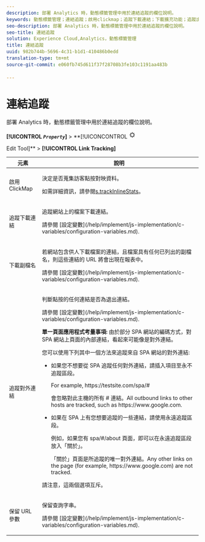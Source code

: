 ```yaml
---
description: 部署 Analytics 時，動態標籤管理中用於連結追蹤的欄位說明。
keywords: 動態標籤管理；連結追蹤；啟用clickmap；追蹤下載連結；下載擴充功能；追蹤出站連結；keep url參數
seo-description: 部署 Analytics 時，動態標籤管理中用於連結追蹤的欄位說明。
seo-title: 連結追蹤
solution: Experience Cloud,Analytics，動態標籤管理
title: 連結追蹤
uuid: 982b744b-5696-4c31-b1d1-410486b0edd
translation-type: tm+mt
source-git-commit: e060fb745d611f37f28708b3fe103c1191aa483b

---
```



# 連結追蹤

部署 Analytics 時，動態標籤管理中用於連結追蹤的欄位說明。

**[!UICONTROL *`Property`*]** &gt; **[!UICONCONTROL ![](assets/settings_gear.png)

Edit Tool]** &gt; **[!UICONTROL Link Tracking]**

<table id="table_F23FB0B284E74B66A107B1D69D22A51C"> 
 <thead> 
  <tr> 
   <th colname="col1" class="entry"> 元素 </th> 
   <th colname="col2" class="entry"> 說明 </th> 
  </tr> 
 </thead>
 <tbody> 
  <tr> 
   <td colname="col1"> 啟用 ClickMap </td> 
   <td colname="col2"> <p>決定是否蒐集訪客點按對映資料。 </p> <p>如需詳細資訊，請參閱<a href="../../../implement/js-implementation/c-variables/configuration-variables.md#concept_8FCA630706334F54B4DCB607378BCD00" format="dita" scope="local">s.trackInlineStats</a>。 </p> </td> 
  </tr> 
  <tr> 
   <td colname="col1"> 追蹤下載連結 </td> 
   <td colname="col2"> <p>追蹤網站上的檔案下載連結。 </p> <p>請參閱 [設定變數](/help/implement/js-implementation/c-variables/configuration-variables.md).</p> </td> 
  </tr> 
  <tr> 
   <td colname="col1"> 下載副檔名 </td> 
   <td colname="col2"> <p>若網站包含供人下載檔案的連結，且檔案具有任何已列出的副檔名，則這些連結的 URL 將會出現在報表中。 </p>請參閱 [設定變數](/help/implement/js-implementation/c-variables/configuration-variables.md). </p> </td> 
  </tr> 
  <tr> 
   <td colname="col1"> 追蹤對外連結 </td> 
   <td colname="col2"> <p>判斷點按的任何連結是否為退出連結。 </p> <p>請參閱 [設定變數](/help/implement/js-implementation/c-variables/configuration-variables.md). </p> <p><b>單一頁面應用程式考量事項: </b>由於部分 SPA 網站的編碼方式，對 SPA 網站上頁面的內部連結，看起來可能像是對外連結。 </p> <p>您可以使用下列其中一個方法來追蹤來自 SPA 網站的對外連結: </p> 
    <ul id="ul_A4179633ED0644C3BA5F548A58CA4EC9"> 
     <li id="li_1959FBF14E42469FA8724B37EB58BC54"> <p>如果您不想要從 SPA 追蹤任何對外連結，請插入項目至<span class="wintitle">永不追蹤</span>區段。 </p> <p>For example, <span class="filepath"> https://testsite.com/spa/#</span> </p> <p>會忽略對此主機的所有 # 連結。All outbound links to other hosts are tracked, such as <span class="filepath"> https://www.google.com</span>. </p> </li> 
     <li id="li_37DD4D37887243FB928C9C04ACE9D39E"> <p>如果在 SPA 上有您想要追蹤的一些連結，請使用<span class="wintitle">永遠追蹤</span>區段。 </p> <p>例如，如果您有 <span class="filepath">spa/#/about</span> 頁面，即可以在<span class="wintitle">永遠追蹤</span>區段放入「關於」。 </p> <p>「關於」頁面是所追蹤的唯一對外連結。Any other links on the page (for example, <span class="filepath"> https://www.google.com</span>) are not tracked. </p> </li> 
    </ul> <p>請注意，這兩個選項互斥。 </p> </td> 
  </tr> 
  <tr> 
   <td colname="col1"> 保留 URL 參數 </td> 
   <td colname="col2"> <p>保留查詢字串。 </p> <p>請參閱 [設定變數](/help/implement/js-implementation/c-variables/configuration-variables.md). </p> </td> 
  </tr> 
 </tbody> 
</table>

